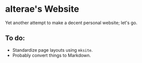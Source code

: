 # alterae's Website

Yet another attempt to make a decent personal website; let's go.

## To do:

- Standardize page layouts using `mksite`.
- Probably convert things to Markdown.
